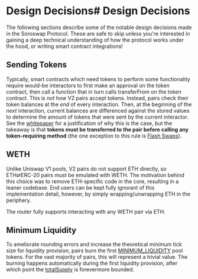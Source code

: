 # Design Decisions# Design Decisions

The following sections describe some of the notable design decisions made in the Soroswap Protocol. These are safe to skip unless you're interested in gaining a deep technical understanding of how the protocol works under the hood, or writing smart contract integrations!

## Sending Tokens

Typically, smart contracts which need tokens to perform some functionality require would-be interactors to first make an approval on the token contract, then call a function that in turn calls transferFrom on the token contract. This is _not_ how V2 pairs accept tokens. Instead, pairs check their token balances at the _end_ of every interaction. Then, at the beginning of the _next_ interaction, current balances are differenced against the stored values to determine the amount of tokens that were sent by the current interactor. See the [whitepaper](../../whitepaper.pdf) for a justification of why this is the case, but the takeaway is that **tokens must be transferred to the pair before calling any token-requiring method** (the one exception to this rule is [Flash Swaps](../03-core-concepts/03-flash-swaps.md#flash-swaps)).

## WETH

Unlike Uniswap V1 pools, V2 pairs do not support ETH directly, so ETH⇄ERC-20 pairs must be emulated with WETH. The motivation behind this choice was to remove ETH-specific code in the core, resulting in a leaner codebase. End users can be kept fully ignorant of this implementation detail, however, by simply wrapping/unwrapping ETH in the periphery.

The router fully supports interacting with any WETH pair via ETH.

## Minimum Liquidity

To ameliorate rounding errors and increase the theoretical minimum tick size for liquidity provision, pairs burn the first [MINIMUM\_LIQUIDITY](#minimum-liquidity) pool tokens. For the vast majority of pairs, this will represent a trivial value. The burning happens automatically during the first liquidity provision, after which point the [totalSupply](#) is forevermore bounded.
